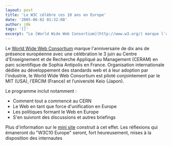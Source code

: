 ```yaml
---
layout: post
title: 'Le W3C célèbre ces 10 ans en Europe'
date: '2005-06-02 01:32:08'
author: j0k
tags: '[]'
excerpt: "Le [World Wide Web Consortium](http://www.w3.org/) marque l'anniversaire de dix ans de présence européenne avec une célébration le 3 juin au Centre d'Enseignement et de Recherche Appliqué au Management (CERAM) en parc scientifique de Sophia Antipolis en France.     \nOrganisation internationale dédiée au développement des standards web et à leur adoption      …"
---
```



Le [World Wide Web Consortium](http://www.w3.org/) marque l'anniversaire de dix ans de présence européenne avec une célébration le 3 juin au Centre d'Enseignement et de Recherche Appliqué au Management (CERAM) en parc scientifique de Sophia Antipolis en France.
Organisation internationale dédiée au développement des standards web et à leur adoption par l'industrie, le World Wide Web Consortium est piloté conjointement par le MIT (USA), l’ERCIM (France) et l’université Keio (Japon).

Le programme inclut notamment :
* Comment tout a commencé au CERN
* Le Web en tant que force d'unification en Europe
* Les politiques formant le Web en Europe
* S'en suivront des discussions et autres briefings

Plus d'information sur le [mini site](http://www.w3.org/2005/06/W3C10.html) construit à cet effet.   Les réflexions qui émaneront du "W3C10 Europe" seront, fort heureusement, mises à la disposition des internautes
